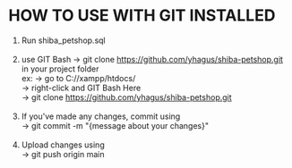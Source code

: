 # HOW TO USE WITH GIT INSTALLED

1. Run shiba_petshop.sql<br />
   <br />
2. use GIT Bash -> git clone https://github.com/yhagus/shiba-petshop.git in your project folder<br />
ex: 
-> go to C://xampp/htdocs/ <br />
-> right-click and GIT Bash Here <br />
-> git clone https://github.com/yhagus/shiba-petshop.git<br />
   <br />
3. If you've made any changes, commit using<br />
-> git commit -m "{message about your changes}"<br />
   <br />
4. Upload changes using <br />
-> git push origin main <br />